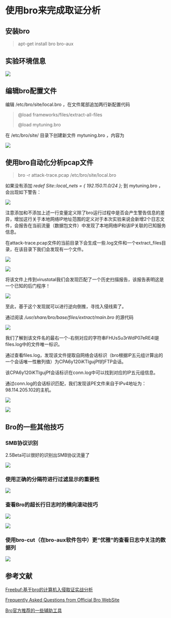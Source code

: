 # 使用bro来完成取证分析 #

## 安装bro ##
> apt-get install bro bro-aux

## 实验环境信息 ##

![](pictures/bro0.PNG)

## 编辑bro配置文件 ##

编辑 /etc/bro/site/local.bro ，在文件尾部追加两行新配置代码

> @load frameworks/files/extract-all-files
> 
> @load mytuning.bro

在 /etc/bro/site/ 目录下创建新文件 mytuning.bro ，内容为

![](pictures/bro3.PNG)

## 使用bro自动化分析pcap文件 ##

> bro -r attack-trace.pcap /etc/bro/site/local.bro

如果没有添加 *redef Site::local_nets = { 192.150.11.0/24 };* 到 mytuning.bro ，会出现如下警告：

![](pictures/bro1.PNG)

注意添加和不添加上述一行变量定义除了bro运行过程中是否会产生警告信息的差异，增加这行关于本地网络IP地址范围的定义对于本次实验来说会新增2个日志文件，会报告在当前流量（数据包文件）中发现了本地网络IP和该IP关联的已知服务信息。

在attack-trace.pcap文件的当前目录下会生成一些.log文件和一个extract_files目录，在该目录下我们会发现有一个文件。

![](pictures/bro4.PNG)

![](pictures/bro12.PNG)

将该文件上传到virustotal我们会发现匹配了一个历史扫描报告，该报告表明这是一个已知的后门程序！

![](pictures/bro13.PNG)

至此，基于这个发现就可以进行逆向倒推，寻找入侵线索了。

通过阅读 */usr/share/bro/base/files/extract/main.bro* 的源代码

![](pictures/bro14.PNG)

我们了解到该文件名的最右一个-右侧对应的字符串FHUsSu3rWdP07eRE4l是files.log中的文件唯一标识。

通过查看files.log，发现该文件提取自网络会话标识（bro根据IP五元组计算出的一个会话唯一性散列值）为CPA6y120iKTlgujPf的FTP会话。

该CPA6y120iKTlgujPf会话标识在conn.log中可以找到对应的IP五元组信息。

通过conn.log的会话标识匹配，我们发现该PE文件来自于IPv4地址为：98.114.205.102的主机。

![](pictures/bro10.PNG)

![](pictures/bro11.PNG)

## Bro的一些其他技巧 ##
### SMB协议识别 ###

2.5Beta可以很好的识别出SMB协议流量了

![](pictures/bro5.PNG)

### 使用正确的分隔符进行过滤显示的重要性 ###

![](pictures/bro6.PNG)

### 查看Bro的超长行日志时的横向滚动技巧 ###

![](pictures/bro8.PNG)

![](pictures/bro7.PNG)

### 使用bro-cut（在bro-aux软件包中）更“优雅”的查看日志中关注的数据列 ###

![](pictures/bro9.PNG)

## 参考文献 ##
[Freebuf:基于bro的计算机入侵取证实战分析](http://www.freebuf.com/articles/system/135843.html)

[Frequently Asked Questions from Official Bro WebSite](https://www.bro.org/documentation/faq.html)

[Bro官方推荐的一些辅助工具](https://www.bro.org/community/software.html)